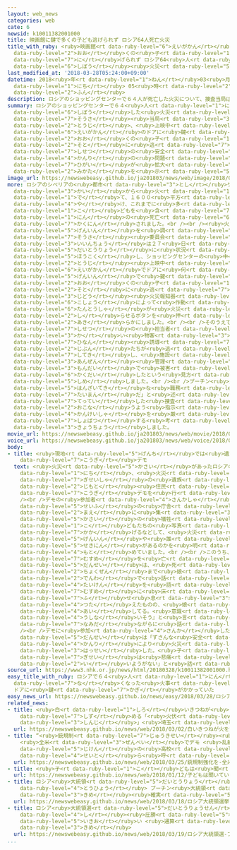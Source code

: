 ```yaml
---
layout: web_news
categories: web
cate: 6
newsid: k10011382001000
title: 映画館に鍵で多くの子ども逃げられず ロシア64人死亡火災
title_with_ruby: <ruby>映画館<rt data-ruby-level="6">えいがかん</rt></ruby>に<ruby>鍵<rt data-ruby-level="7">かぎ</rt></ruby>で<ruby>多<rt
  data-ruby-level="2">おお</rt></ruby>くの<ruby>子<rt data-ruby-level="1">こ</rt></ruby>ども<ruby>逃<rt
  data-ruby-level="7">に</rt></ruby>げられず ロシア64<ruby>人<rt data-ruby-level="1">にん</rt></ruby><ruby>死亡<rt
  data-ruby-level="6">しぼう</rt></ruby><ruby>火災<rt data-ruby-level="5">かさい</rt></ruby>
last_modified_at: '2018-03-28T05:24:00+09:00'
datetime: 2018<ruby>年<rt data-ruby-level="1">ねん</rt></ruby>03<ruby>月<rt data-ruby-level="1">がつ</rt></ruby>28<ruby>日<rt
  data-ruby-level="1">にち</rt></ruby> 05<ruby>時<rt data-ruby-level="2">じ</rt></ruby>24<ruby>分<rt
  data-ruby-level="2">ふん</rt></ruby>
description: ロシアのショッピングセンターで６４人が死亡した火災について、捜査当局は、当時、上映中の映画館のドアに鍵がかけられていたため、多くの子どもが外に逃げられないなど、施設の安全管理の問題で被害が拡大したという見方を示しました。
summary: ロシアのショッピングセンターで６４<ruby>人<rt data-ruby-level="1">にん</rt></ruby>が<ruby>死亡<rt
  data-ruby-level="6">しぼう</rt></ruby>した<ruby>火災<rt data-ruby-level="5">かさい</rt></ruby>について、<ruby>捜査<rt
  data-ruby-level="7">そうさ</rt></ruby><ruby>当局<rt data-ruby-level="3">とうきょく</rt></ruby>は、<ruby>当時<rt
  data-ruby-level="2">とうじ</rt></ruby>、<ruby>上映中<rt data-ruby-level="6">じょうえいちゅう</rt></ruby>の<ruby>映画館<rt
  data-ruby-level="6">えいがかん</rt></ruby>のドアに<ruby>鍵<rt data-ruby-level="7">かぎ</rt></ruby>がかけられていたため、<ruby>多<rt
  data-ruby-level="2">おお</rt></ruby>くの<ruby>子<rt data-ruby-level="1">こ</rt></ruby>どもが<ruby>外<rt
  data-ruby-level="2">そと</rt></ruby>に<ruby>逃<rt data-ruby-level="7">に</rt></ruby>げられないなど、<ruby>施設<rt
  data-ruby-level="7">しせつ</rt></ruby>の<ruby>安全<rt data-ruby-level="3">あんぜん</rt></ruby><ruby>管理<rt
  data-ruby-level="4">かんり</rt></ruby>の<ruby>問題<rt data-ruby-level="3">もんだい</rt></ruby>で<ruby>被害<rt
  data-ruby-level="7">ひがい</rt></ruby>が<ruby>拡大<rt data-ruby-level="6">かくだい</rt></ruby>したという<ruby>見方<rt
  data-ruby-level="2">みかた</rt></ruby>を<ruby>示<rt data-ruby-level="5">しめ</rt></ruby>しました。
image_url: https://newswebeasy.github.io/ja201803/news/web/image/2018/03/28/K10011382001_1803280523_1803280524_01_03.jpg
more: ロシアのシベリアの<ruby>都市<rt data-ruby-level="3">とし</rt></ruby>ケメロボで２５<ruby>日<rt data-ruby-level="1">にち</rt></ruby>、ショッピングセンターの４<ruby>階<rt
  data-ruby-level="3">かい</rt></ruby>から<ruby>火<rt data-ruby-level="1">ひ</rt></ruby>が<ruby>出<rt
  data-ruby-level="1">で</rt></ruby>て、１６００<ruby>平方<rt data-ruby-level="3">へいほう</rt></ruby>メートルが<ruby>焼<rt
  data-ruby-level="4">や</rt></ruby>け、これまでに<ruby>多<rt data-ruby-level="2">おお</rt></ruby>くの<ruby>子<rt
  data-ruby-level="1">こ</rt></ruby>どもを<ruby>含<rt data-ruby-level="7">ふく</rt></ruby>む６４<ruby>人<rt
  data-ruby-level="1">にん</rt></ruby>の<ruby>死亡<rt data-ruby-level="6">しぼう</rt></ruby>が<ruby>確認<rt
  data-ruby-level="7">かくにん</rt></ruby>されました。<br /><br /><ruby>火災<rt data-ruby-level="5">かさい</rt></ruby>の<ruby>原因<rt
  data-ruby-level="5">げんいん</rt></ruby>を<ruby>調<rt data-ruby-level="3">しら</rt></ruby>べている<ruby>捜査<rt
  data-ruby-level="7">そうさ</rt></ruby><ruby>委員会<rt data-ruby-level="3">いいんかい</rt></ruby>のバストルイキン<ruby>委員長<rt
  data-ruby-level="3">いいんちょう</rt></ruby>は２７<ruby>日<rt data-ruby-level="1">にち</rt></ruby>、プーチン<ruby>大統領<rt
  data-ruby-level="5">だいとうりょう</rt></ruby>に<ruby>状況<rt data-ruby-level="7">じょうきょう</rt></ruby>を<ruby>報告<rt
  data-ruby-level="5">ほうこく</rt></ruby>し、ショッピングセンターの<ruby>中<rt data-ruby-level="1">なか</rt></ruby>にある、<ruby>当時<rt
  data-ruby-level="2">とうじ</rt></ruby><ruby>上映中<rt data-ruby-level="6">じょうえいちゅう</rt></ruby>の<ruby>映画館<rt
  data-ruby-level="6">えいがかん</rt></ruby>でドアに<ruby>何<rt data-ruby-level="2">なん</rt></ruby>らかの<ruby>原因<rt
  data-ruby-level="5">げんいん</rt></ruby>で<ruby>鍵<rt data-ruby-level="7">かぎ</rt></ruby>がかけられ、<ruby>多<rt
  data-ruby-level="2">おお</rt></ruby>くの<ruby>子<rt data-ruby-level="1">こ</rt></ruby>どもが<ruby>外<rt
  data-ruby-level="2">そと</rt></ruby>に<ruby>逃<rt data-ruby-level="7">に</rt></ruby>げられなかったことや、<ruby>自動<rt
  data-ruby-level="3">じどう</rt></ruby><ruby>火災報知器<rt data-ruby-level="5">かさいほうちき</rt></ruby>が<ruby>故障<rt
  data-ruby-level="6">こしょう</rt></ruby>によって<ruby>作動<rt data-ruby-level="3">さどう</rt></ruby>しなかったうえ、<ruby>担当者<rt
  data-ruby-level="6">たんとうしゃ</rt></ruby>が<ruby>火災<rt data-ruby-level="5">かさい</rt></ruby>を<ruby>知<rt
  data-ruby-level="2">し</rt></ruby>らせるボタンを<ruby>押<rt data-ruby-level="7">お</rt></ruby>さなかったことを<ruby>明<rt
  data-ruby-level="2">あき</rt></ruby>らかにしました。<br /><br />そのうえでバストルイキン<ruby>委員長<rt data-ruby-level="3">いいんちょう</rt></ruby>は、<ruby>施設<rt
  data-ruby-level="7">しせつ</rt></ruby>の<ruby>担当者<rt data-ruby-level="6">たんとうしゃ</rt></ruby>たちは<ruby>買<rt
  data-ruby-level="3">か</rt></ruby>い<ruby>物客<rt data-ruby-level="3">ものきゃく</rt></ruby>の<ruby>避難<rt
  data-ruby-level="7">ひなん</rt></ruby><ruby>誘導<rt data-ruby-level="7">ゆうどう</rt></ruby>もせずに、まず<ruby>自分<rt
  data-ruby-level="2">じぶん</rt></ruby>たちが<ruby>逃<rt data-ruby-level="7">に</rt></ruby>げたと<ruby>指摘<rt
  data-ruby-level="7">してき</rt></ruby>し、<ruby>施設<rt data-ruby-level="7">しせつ</rt></ruby>の<ruby>安全<rt
  data-ruby-level="3">あんぜん</rt></ruby><ruby>管理<rt data-ruby-level="4">かんり</rt></ruby>の<ruby>問題<rt
  data-ruby-level="3">もんだい</rt></ruby>で<ruby>被害<rt data-ruby-level="7">ひがい</rt></ruby>が<ruby>拡大<rt
  data-ruby-level="6">かくだい</rt></ruby>したという<ruby>見方<rt data-ruby-level="2">みかた</rt></ruby>を<ruby>示<rt
  data-ruby-level="5">しめ</rt></ruby>しました。<br /><br />プーチン<ruby>大統領<rt data-ruby-level="5">だいとうりょう</rt></ruby>は「<ruby>犯罪的<rt
  data-ruby-level="5">はんざいてき</rt></ruby>な<ruby>職務<rt data-ruby-level="5">しょくむ</rt></ruby>の<ruby>怠慢<rt
  data-ruby-level="7">たいまん</rt></ruby>だ」と<ruby>述<rt data-ruby-level="5">の</rt></ruby>べ、<ruby>徹底<rt
  data-ruby-level="7">てってい</rt></ruby>した<ruby>捜査<rt data-ruby-level="7">そうさ</rt></ruby>を<ruby>行<rt
  data-ruby-level="2">おこな</rt></ruby>うよう<ruby>指示<rt data-ruby-level="5">しじ</rt></ruby>するとともに、<ruby>関係者<rt
  data-ruby-level="4">かんけいしゃ</rt></ruby>を<ruby>厳<rt data-ruby-level="6">きび</rt></ruby>しく<ruby>処罰<rt
  data-ruby-level="7">しょばつ</rt></ruby>する<ruby>考<rt data-ruby-level="2">かんが</rt></ruby>えを<ruby>強調<rt
  data-ruby-level="3">きょうちょう</rt></ruby>しました。
movie_url: https://newswebeasy.github.io/ja201803/news/web/movie/2018/03/28/k10011382001_201803280523_201803280524.mp4
voice_url: https://newswebeasy.github.io/ja201803/news/web/voice/2018/03/28/k10011382001_201803280523_201803280524.mp3
body:
- title: <ruby>現地<rt data-ruby-level="5">げんち</rt></ruby>では<ruby>遺族<rt data-ruby-level="6">いぞく</rt></ruby>などの<ruby>抗議<rt
    data-ruby-level="7">こうぎ</rt></ruby>デモ
  text: <ruby>火災<rt data-ruby-level="5">かさい</rt></ruby>があったロシアのシベリアの<ruby>都市<rt data-ruby-level="3">とし</rt></ruby>ケメロボでは、２７<ruby>日<rt
    data-ruby-level="1">にち</rt></ruby>、<ruby>火災<rt data-ruby-level="5">かさい</rt></ruby>の<ruby>犠牲者<rt
    data-ruby-level="7">ぎせいしゃ</rt></ruby>の<ruby>遺族<rt data-ruby-level="6">いぞく</rt></ruby>や<ruby>地元<rt
    data-ruby-level="2">じもと</rt></ruby><ruby>住民<rt data-ruby-level="4">じゅうみん</rt></ruby>が<ruby>抗議<rt
    data-ruby-level="7">こうぎ</rt></ruby>デモを<ruby>行<rt data-ruby-level="2">おこな</rt></ruby>いました。<br
    /><br />デモの<ruby>参加者<rt data-ruby-level="4">さんかしゃ</rt></ruby>は<ruby>地方<rt data-ruby-level="2">ちほう</rt></ruby><ruby>政府<rt
    data-ruby-level="5">せいふ</rt></ruby>の<ruby>庁舎<rt data-ruby-level="6">ちょうしゃ</rt></ruby>の<ruby>前<rt
    data-ruby-level="2">まえ</rt></ruby>に<ruby>集<rt data-ruby-level="3">あつ</rt></ruby>まり、<ruby>火災<rt
    data-ruby-level="5">かさい</rt></ruby>の<ruby>犠牲<rt data-ruby-level="7">ぎせい</rt></ruby>になった<ruby>子<rt
    data-ruby-level="1">こ</rt></ruby>どもたちの<ruby>写真<rt data-ruby-level="3">しゃしん</rt></ruby>を<ruby>掲<rt
    data-ruby-level="7">かか</rt></ruby>げるなどして、<ruby>火災<rt data-ruby-level="5">かさい</rt></ruby>の<ruby>原因<rt
    data-ruby-level="5">げんいん</rt></ruby>や<ruby>誰<rt data-ruby-level="7">だれ</rt></ruby>に<ruby>責任<rt
    data-ruby-level="5">せきにん</rt></ruby>があるのかを<ruby>明<rt data-ruby-level="2">あき</rt></ruby>らかにするよう<ruby>求<rt
    data-ruby-level="4">もと</rt></ruby>めていました。<br /><br />このうち、<ruby>火災<rt data-ruby-level="5">かさい</rt></ruby>で<ruby>娘<rt
    data-ruby-level="7">むすめ</rt></ruby>を<ruby>亡<rt data-ruby-level="7">な</rt></ruby>くした<ruby>男性<rt
    data-ruby-level="5">だんせい</rt></ruby>は、<ruby>死<rt data-ruby-level="3">し</rt></ruby>の<ruby>直前<rt
    data-ruby-level="2">ちょくぜん</rt></ruby>まで<ruby>娘<rt data-ruby-level="7">むすめ</rt></ruby>と<ruby>電話<rt
    data-ruby-level="2">でんわ</rt></ruby>で<ruby>話<rt data-ruby-level="2">はな</rt></ruby>していた<ruby>体験<rt
    data-ruby-level="4">たいけん</rt></ruby>を<ruby>語<rt data-ruby-level="2">かた</rt></ruby>り「<ruby>娘<rt
    data-ruby-level="7">むすめ</rt></ruby>に<ruby>床<rt data-ruby-level="7">ゆか</rt></ruby>に<ruby>伏<rt
    data-ruby-level="7">ふ</rt></ruby>せ<ruby>息<rt data-ruby-level="3">いき</rt></ruby>をするよう<ruby>伝<rt
    data-ruby-level="4">つた</rt></ruby>えたものの、<ruby>娘<rt data-ruby-level="7">むすめ</rt></ruby>は『パパ、<ruby>愛<rt
    data-ruby-level="4">あい</rt></ruby>してる。<ruby>意識<rt data-ruby-level="5">いしき</rt></ruby>を<ruby>失<rt
    data-ruby-level="4">うしな</rt></ruby>いそう』と<ruby>言<rt data-ruby-level="2">い</rt></ruby>った」と<ruby>涙<rt
    data-ruby-level="7">なみだ</rt></ruby>ながらに<ruby>話<rt data-ruby-level="2">はな</rt></ruby>していました。<br
    /><br />デモに<ruby>参加<rt data-ruby-level="4">さんか</rt></ruby>した<ruby>地元<rt data-ruby-level="2">じもと</rt></ruby>の<ruby>男性<rt
    data-ruby-level="5">だんせい</rt></ruby>は「ずさんな<ruby>安全<rt data-ruby-level="3">あんぜん</rt></ruby><ruby>管理<rt
    data-ruby-level="4">かんり</rt></ruby>により<ruby>火災<rt data-ruby-level="5">かさい</rt></ruby>は<ruby>発生<rt
    data-ruby-level="3">はっせい</rt></ruby>した。<ruby>子<rt data-ruby-level="1">こ</rt></ruby>どもたちの<ruby>犠牲<rt
    data-ruby-level="7">ぎせい</rt></ruby>は<ruby>悲痛<rt data-ruby-level="6">ひつう</rt></ruby>としか<ruby>言<rt
    data-ruby-level="2">い</rt></ruby>いようがない」と<ruby>話<rt data-ruby-level="2">はな</rt></ruby>していました。
source_url: https://www3.nhk.or.jp/news/html/20180328/k10011382001000.html
easy_title_with_ruby: ロシアで６４<ruby>人<rt data-ruby-level="1">にん</rt></ruby><ruby>亡<rt
  data-ruby-level="7">な</rt></ruby>くなった<ruby>火事<rt data-ruby-level="3">かじ</rt></ruby>
  ドアに<ruby>鍵<rt data-ruby-level="7">かぎ</rt></ruby>がかかっていた
easy_news_url: https://newswebeasy.github.io/news/easy/2018/03/28/ロシアで64人亡くなった火事-ドアに鍵がかかっていた
related_news:
- title: <ruby>白<rt data-ruby-level="1">しろ</rt></ruby>いきつねが<ruby>火<rt data-ruby-level="1">ひ</rt></ruby>を<ruby>鎮<rt
    data-ruby-level="7">しず</rt></ruby>める「<ruby>火伏<rt data-ruby-level="8">ひぶせ</rt></ruby><ruby>神事<rt
    data-ruby-level="3">しんじ</rt></ruby>」<ruby>埼玉<rt data-ruby-level="7">さいたま</rt></ruby>
  url: https://newswebeasy.github.io/news/web/2018/03/02/白いきつねが火を鎮める火伏神事埼玉
- title: “<ruby>銃規制<rt data-ruby-level="7">じゅうきせい</rt></ruby><ruby>強化<rt data-ruby-level="3">きょうか</rt></ruby>を”
    <ruby>全米<rt data-ruby-level="3">ぜんべい</rt></ruby>でデモ <ruby>乱射<rt data-ruby-level="6">らんしゃ</rt></ruby><ruby>事件<rt
    data-ruby-level="5">じけん</rt></ruby>の<ruby>高校<rt data-ruby-level="2">こうこう</rt></ruby>の<ruby>生徒<rt
    data-ruby-level="4">せいと</rt></ruby>ら<ruby>呼<rt data-ruby-level="6">よ</rt></ruby>びかけ
  url: https://newswebeasy.github.io/news/web/2018/03/25/銃規制強化を-全米でデモ-乱射事件の高校の生徒ら呼びかけ
- title: <ruby>子<rt data-ruby-level="1">こ</rt></ruby>どもは<ruby>聞<rt data-ruby-level="2">き</rt></ruby>いている
  url: https://newswebeasy.github.io/news/web/2018/01/12/子どもは聞いている
- title: ロシア<ruby>大統領<rt data-ruby-level="5">だいとうりょう</rt></ruby><ruby>選挙<rt data-ruby-level="4">せんきょ</rt></ruby>きょう<ruby>投票<rt
    data-ruby-level="4">とうひょう</rt></ruby> プーチン<ruby>大統領<rt data-ruby-level="5">だいとうりょう</rt></ruby>４<ruby>期目<rt
    data-ruby-level="3">きめ</rt></ruby><ruby>確実<rt data-ruby-level="5">かくじつ</rt></ruby>
  url: https://newswebeasy.github.io/news/web/2018/03/18/ロシア大統領選挙きょう投票-プーチン大統領4期目確実
- title: ロシア<ruby>大統領選<rt data-ruby-level="5">だいとうりょうせん</rt></ruby> プーチン<ruby>氏<rt
    data-ruby-level="4">し</rt></ruby><ruby>圧勝<rt data-ruby-level="5">あっしょう</rt></ruby>の<ruby>勢<rt
    data-ruby-level="5">いきお</rt></ruby>い <ruby>通算<rt data-ruby-level="2">つうさん</rt></ruby>４<ruby>期目<rt
    data-ruby-level="3">きめ</rt></ruby>
  url: https://newswebeasy.github.io/news/web/2018/03/19/ロシア大統領選-プーチン氏圧勝の勢い-通算4期目
...
```

